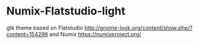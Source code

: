 # Numix-Flatstudio-light

gtk theme based on Flatstudio http://gnome-look.org/content/show.php/?content=154296
and Numix https://numixproject.org/
